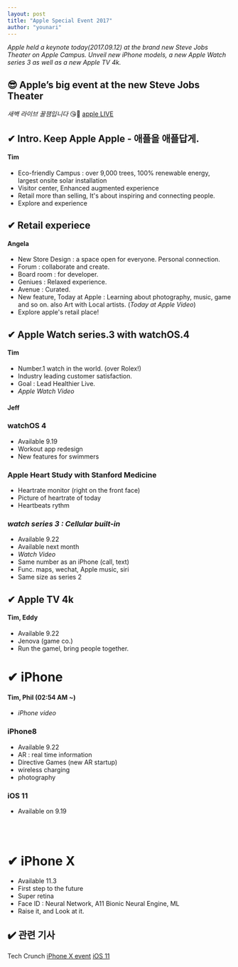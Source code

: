 ```yaml
---
layout: post
title: "Apple Special Event 2017"
author: "younari"
---
```


*Apple held a keynote today(2017.09.12) at the brand new Steve Jobs Theater on Apple Campus. Unveil new iPhone models, a new Apple Watch series 3 as well as a new Apple TV 4k.*

## 😎 Apple’s big event at the new Steve Jobs Theater <br>
*새벽 라이브 꿀잼입니다* 😘🤗 [apple LIVE](https://www.apple.com/apple-events/september-2017/) 

## ✔ Intro. Keep Apple Apple - 애플을 애플답게.
#### Tim
- Eco-friendly Campus : over 9,000 trees, 100% renewable energy, largest onsite solar installation
- Visitor center, Enhanced augmented experience
- Retail more than selling, It's about inspiring and connecting people.
- Explore and experience

## ✔ Retail experiece
#### Angela
- New Store Design : a space open for everyone. Personal connection.
- Forum : collaborate and create.
- Board room : for developer.
- Geniues : Relaxed experience.
- Avenue : Curated. 
- New feature, Today at Apple : Learning about photography, music, game and so on. also Art with Local artists. (*Today at Apple Video*)
- Explore apple's retail place! 

## ✔ Apple Watch series.3 with watchOS.4
#### Tim
- Number.1 watch in the world. (over Rolex!)
- Industry leading customer satisfaction.
- Goal : Lead Healthier Live. 
- *Apple Watch Video*

#### Jeff
### watchOS 4
- Available 9.19
- Workout app redesign
- New features for swimmers

### Apple Heart Study with Stanford Medicine
- Heartrate monitor (right on the front face)
- Picture of heartrate of today
- Heartbeats rythm 

### *watch series 3 : Cellular built-in*
- Available 9.22
- Available next month
- *Watch Video*
- Same number as an iPhone (call, text)
- Func. maps, wechat, Apple music, siri
- Same size as series 2

## ✔ Apple TV 4k
#### Tim, Eddy
- Available 9.22
- Jenova (game co.)
- Run the gamel, bring people together.

# ✔ iPhone 
#### Tim, Phil (02:54 AM ~)
- *iPhone video*

### iPhone8
- Available 9.22
- AR : real time information
- Directive Games (new AR startup)
- wireless charging
- photography

### iOS 11
- Available on 9.19

<br> <br>

# ✔ iPhone X
- Available 11.3
- First step to the future
- Super retina
- Face ID : Neural Network, A11 Bionic Neural Engine, ML
- Raise it, and Look at it.


## ✔️ 관련 기사
Tech Crunch [iPhone X event](https://techcrunch.com/2017/09/12/live-from-apples-iphone-8-iphone-x-event/) 
[iOS 11](https://techcrunch.com/2017/09/09/animated-3d-emoji-coming-to-iphone-8-per-ios-11-firmware-leak/?ncid=rss) 

